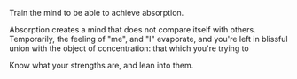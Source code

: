 Train the mind to be able to achieve absorption.

Absorption creates a mind that does not compare itself with others. Temporarily, the feeling of "me", and "I" evaporate, and you're left in blissful union with the object of concentration: that which you're trying to 

Know what your strengths are, and lean into them.


